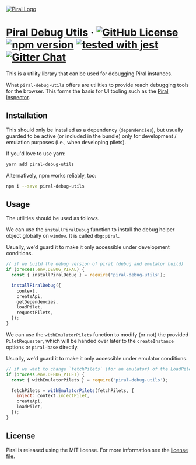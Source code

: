 [![Piral Logo](https://github.com/smapiot/piral/raw/main/docs/assets/logo.png)](https://piral.io)

# [Piral Debug Utils](https://piral.io) &middot; [![GitHub License](https://img.shields.io/badge/license-MIT-blue.svg)](https://github.com/smapiot/piral/blob/main/LICENSE) [![npm version](https://img.shields.io/npm/v/piral-debug-utils.svg?style=flat)](https://www.npmjs.com/package/piral-debug-utils) [![tested with jest](https://img.shields.io/badge/tested_with-jest-99424f.svg)](https://jestjs.io) [![Gitter Chat](https://badges.gitter.im/gitterHQ/gitter.png)](https://gitter.im/piral-io/community)

This is a utility library that can be used for debugging Piral instances.

What `piral-debug-utils` offers are utilities to provide reach debugging tools for the browser. This forms the basis for UI tooling such as the [Piral Inspector](https://github.com/smapiot/piral-inspector).

## Installation

This should only be installed as a dependency (`dependencies`), but usually guarded to be active (or included in the bundle) only for development / emulation purposes (i.e., when developing pilets).

If you'd love to use yarn:

```sh
yarn add piral-debug-utils
```

Alternatively, npm works reliably, too:

```sh
npm i --save piral-debug-utils
```

## Usage

The utilities should be used as follows.

We can use the `installPiralDebug` function to install the debug helper object globally on `window`. It is called `dbg:piral`.

Usually, we'd guard it to make it only accessible under development conditions.

```js
// if we build the debug version of piral (debug and emulator build)
if (process.env.DEBUG_PIRAL) {
  const { installPiralDebug } = require('piral-debug-utils');

  installPiralDebug({
    context,
    createApi,
    getDependencies,
    loadPilet,
    requestPilets,
  });
}
```

We can use the `withEmulatorPilets` function to modify (or not) the provided `PiletRequester`, which will be handed over later to the `createInstance` options or `piral-base` directly.

Usually, we'd guard it to make it only accessible under emulator conditions.

```js
// if we want to change `fetchPilets` (for an emulator) of the LoadPiletsOptions
if (process.env.DEBUG_PILET) {
  const { withEmulatorPilets } = require('piral-debug-utils');

  fetchPilets = withEmulatorPilets(fetchPilets, {
    inject: context.injectPilet,
    createApi,
    loadPilet,
  });
}
```

## License

Piral is released using the MIT license. For more information see the [license file](./LICENSE).
